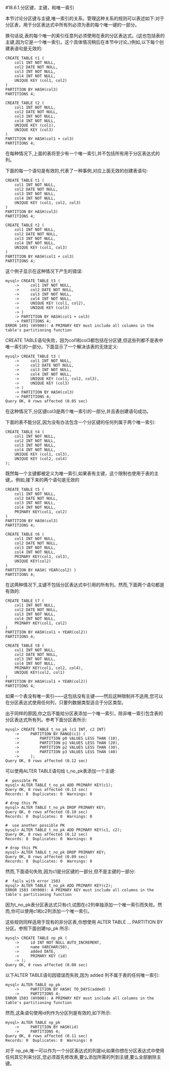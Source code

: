 #18.6.1.分区键，主键，和唯一索引

本节讨论分区键与主键,唯一索引的关系。管理这种关系的规则可以表述如下:对于分区表，用于分区表达式中所有列必须为表的每个唯一键的一部分。　　　　

换句话说,表的每个唯一的索引任意列必须使用在表的分区表达式。(这也包括表的主键,因为它是一个唯一索引。这个具体情况稍后在本节中讨论。)例如,以下每个创建表语句是无效的:

	CREATE TABLE t1 (
	    col1 INT NOT NULL,
	    col2 DATE NOT NULL,
	    col3 INT NOT NULL,
	    col4 INT NOT NULL,
	    UNIQUE KEY (col1, col2)
	)
	PARTITION BY HASH(col3)
	PARTITIONS 4;
	
	CREATE TABLE t2 (
	    col1 INT NOT NULL,
	    col2 DATE NOT NULL,
	    col3 INT NOT NULL,
	    col4 INT NOT NULL,
	    UNIQUE KEY (col1),
	    UNIQUE KEY (col3)
	)
	PARTITION BY HASH(col1 + col3)
	PARTITIONS 4;

在每种情况下,上面的表将至少有一个唯一索引,并不包括所有用于分区表达式的列。　　　　

下面的每一个语句是有效的,代表了一种事例,对应上面无效的创建表语句:

	CREATE TABLE t1 (
	    col1 INT NOT NULL,
	    col2 DATE NOT NULL,
	    col3 INT NOT NULL,
	    col4 INT NOT NULL,
	    UNIQUE KEY (col1, col2, col3)
	)
	PARTITION BY HASH(col3)
	PARTITIONS 4;
	
	CREATE TABLE t2 (
	    col1 INT NOT NULL,
	    col2 DATE NOT NULL,
	    col3 INT NOT NULL,
	    col4 INT NOT NULL,
	    UNIQUE KEY (col1, col3)
	)
	PARTITION BY HASH(col1 + col3)
	PARTITIONS 4;

这个例子显示在这种情况下产生的错误:

	mysql> CREATE TABLE t3 (
	    ->     col1 INT NOT NULL,
	    ->     col2 DATE NOT NULL,
	    ->     col3 INT NOT NULL,
	    ->     col4 INT NOT NULL,
	    ->     UNIQUE KEY (col1, col2),
	    ->     UNIQUE KEY (col3)
	    -> )
	    -> PARTITION BY HASH(col1 + col3)
	    -> PARTITIONS 4;
	ERROR 1491 (HY000): A PRIMARY KEY must include all columns in the table's partitioning function

CREATE TABLE语句失败，因为col1和col3都包括在分区键,但这些列都不是表中唯一索引的一部分。下面显示了一个解决该表的无效定义:

	mysql> CREATE TABLE t3 (
	    ->     col1 INT NOT NULL,
	    ->     col2 DATE NOT NULL,
	    ->     col3 INT NOT NULL,
	    ->     col4 INT NOT NULL,
	    ->     UNIQUE KEY (col1, col2, col3),
	    ->     UNIQUE KEY (col3)
	    -> )
	    -> PARTITION BY HASH(col3)
	    -> PARTITIONS 4;
	Query OK, 0 rows affected (0.05 sec)

在这种情况下,分区键col3是两个唯一索引的一部分,并且表创建语句成功。　　　　

下面的表不能分区,因为没有办法包含一个分区键的任何列属于两个唯一索引:

	CREATE TABLE t4 (
	    col1 INT NOT NULL,
	    col2 INT NOT NULL,
	    col3 INT NOT NULL,
	    col4 INT NOT NULL,
	    UNIQUE KEY (col1, col3),
	    UNIQUE KEY (col2, col4)
	);

既然每一个主键都被定义为唯一索引,如果表有主键，这个限制也使用于表的主键,。例如,接下来的两个语句是无效的

	CREATE TABLE t5 (
	    col1 INT NOT NULL,
	    col2 DATE NOT NULL,
	    col3 INT NOT NULL,
	    col4 INT NOT NULL,
	    PRIMARY KEY(col1, col2)
	)
	PARTITION BY HASH(col3)
	PARTITIONS 4;
	
	CREATE TABLE t6 (
	    col1 INT NOT NULL,
	    col2 DATE NOT NULL,
	    col3 INT NOT NULL,
	    col4 INT NOT NULL,
	    PRIMARY KEY(col1, col3),
	    UNIQUE KEY(col2)
	)
	PARTITION BY HASH( YEAR(col2) )
	PARTITIONS 4;

在这两种情况下,主键不包括分区表达式中引用的所有列。然而,下面两个语句都是有效的:

	CREATE TABLE t7 (
	    col1 INT NOT NULL,
	    col2 DATE NOT NULL,
	    col3 INT NOT NULL,
	    col4 INT NOT NULL,
	    PRIMARY KEY(col1, col2)
	)
	PARTITION BY HASH(col1 + YEAR(col2))
	PARTITIONS 4;
	
	CREATE TABLE t8 (
	    col1 INT NOT NULL,
	    col2 DATE NOT NULL,
	    col3 INT NOT NULL,
	    col4 INT NOT NULL,
	    PRIMARY KEY(col1, col2, col4),
	    UNIQUE KEY(col2, col1)
	)
	PARTITION BY HASH(col1 + YEAR(col2))
	PARTITIONS 4;

如果一个表没有唯一索引——这包括没有主键——然后这种限制并不适用,您可以在分区表达式使用任何列，只要列数据类型适合于分区类型。　　　　

出于同样的原因,你之后不能给分区表添加一个唯一索引，除非唯一索引包含表的分区表达式所有列。参考下面分区表所示:

	mysql> CREATE TABLE t_no_pk (c1 INT, c2 INT)
	    ->     PARTITION BY RANGE(c1) (
	    ->         PARTITION p0 VALUES LESS THAN (10),
	    ->         PARTITION p1 VALUES LESS THAN (20),
	    ->         PARTITION p2 VALUES LESS THAN (30),
	    ->         PARTITION p3 VALUES LESS THAN (40)
	    ->     );
	Query OK, 0 rows affected (0.12 sec)

可以使用ALTER TABLE语句给 t_no_pk表添加一个主键:

	#  possible PK
	mysql> ALTER TABLE t_no_pk ADD PRIMARY KEY(c1);
	Query OK, 0 rows affected (0.13 sec)
	Records: 0  Duplicates: 0  Warnings: 0
	
	# drop this PK
	mysql> ALTER TABLE t_no_pk DROP PRIMARY KEY;
	Query OK, 0 rows affected (0.10 sec)
	Records: 0  Duplicates: 0  Warnings: 0
	
	#  use another possible PK
	mysql> ALTER TABLE t_no_pk ADD PRIMARY KEY(c1, c2);
	Query OK, 0 rows affected (0.12 sec)
	Records: 0  Duplicates: 0  Warnings: 0
	
	# drop this PK
	mysql> ALTER TABLE t_no_pk DROP PRIMARY KEY;
	Query OK, 0 rows affected (0.09 sec)
	Records: 0  Duplicates: 0  Warnings: 0

然而,下面语句失败,因为c1是分区键的一部分,但不是主键的一部分:

	#  fails with error 1503
	mysql> ALTER TABLE t_no_pk ADD PRIMARY KEY(c2);
	ERROR 1503 (HY000): A PRIMARY KEY must include all columns in the table's partitioning function

因为t_no_pk表分区表达式只有c1,试图在c2列单独添加一个唯一索引而失败。然而,你可以使用c1和c2列添加一个唯一索引。　　　　

这些规则同样适用于现有的非分区表,你想使用 ALTER TABLE ... PARTITION BY分区。参照下面创建np_pk 所示:

	mysql> CREATE TABLE np_pk (
	    ->     id INT NOT NULL AUTO_INCREMENT,
	    ->     name VARCHAR(50),
	    ->     added DATE,
	    ->     PRIMARY KEY (id)
	    -> );
	Query OK, 0 rows affected (0.08 sec)

以下ALTER TABLE语句因错误而失败,因为 added 列不属于表的任何唯一索引:

	mysql> ALTER TABLE np_pk
	    ->     PARTITION BY HASH( TO_DAYS(added) )
	    ->     PARTITIONS 4;
	ERROR 1503 (HY000): A PRIMARY KEY must include all columns in the table's partitioning function

然而,这条语句使用id列作为分区列是有效的,如下所示:

	mysql> ALTER TABLE np_pk
	    ->     PARTITION BY HASH(id)
	    ->     PARTITIONS 4;
	Query OK, 0 rows affected (0.11 sec)
	Records: 0  Duplicates: 0  Warnings: 0

对于 np_pk,唯一可以作为一个分区表达式的列是id;如果你想在分区表达式中使用任何其它列来分区,您必须首先修改表,要么添加所需的列到主键,要么全部删除主键。